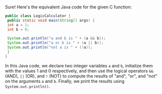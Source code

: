 Sure! Here's the equivalent Java code for the given C function:
```java
public class LogicCalculator {
 public static void main(String[] args) {
 int a = 1;
 int b = 0;
 
 System.out.println("a and b is " + (a && b));
 System.out.println("a or b is " + (a || b));
 System.out.println("not a is " + (!a));
 }
}
```
In this Java code, we declare two integer variables `a` and `b`, initialize them with the values 1 and 0 respectively, and then use the logical operators `&&` (AND), `||` (OR), and `!` (NOT) to compute the results of "and", "or", and "not" on the arguments `a` and `b`. Finally, we print the results using `System.out.println()`.

